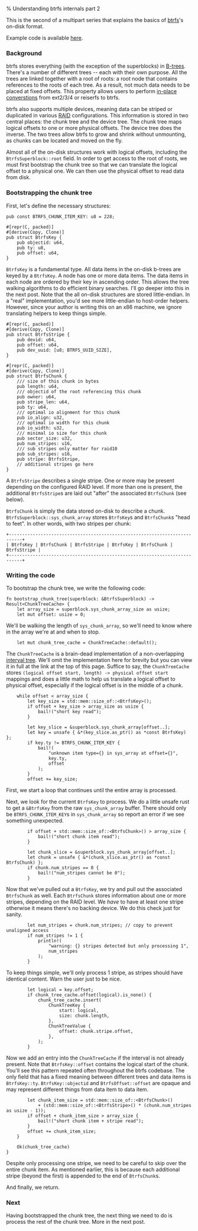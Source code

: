 % Understanding btrfs internals part 2

This is the second of a multipart series that explains the basics of [btrfs][0]'s
on-disk format.

Example code is available [here][5].

### Background

btrfs stores everything (with the exception of the superblocks) in
[B-trees][1]. There's a number of different trees -- each with their own
purpose. All the trees are linked together with a root of roots: a root node
that contains references to the roots of each tree. As a result, not much data
needs to be placed at fixed offsets.  This property allows users to perform
[in-place converstions][2] from ext2/3/4 or reiserfs to btrfs.

btrfs also supports multiple devices, meaning data can be striped or duplicated
in various [RAID][3] configurations. This information is stored in two central
places: the chunk tree and the device tree. The chunk tree maps logical offsets
to one or more physical offsets. The device tree does the inverse. The two
trees allow btrfs to grow and shrink without unmounting, as chunks can be
located and moved on the fly.

Almost all of the on-disk structures work with logical offsets, including the
`BtrfsSuperblock::root` field. In order to get access to the root of roots, we
must first bootstrap the chunk tree so that we can translate the logical offset
to a physical one.  We can then use the physical offset to read data from disk.

### Bootstrapping the chunk tree

First, let's define the necessary structures:

``` {#function .rust}
pub const BTRFS_CHUNK_ITEM_KEY: u8 = 228;

#[repr(C, packed)]
#[derive(Copy, Clone)]
pub struct BtrfsKey {
    pub objectid: u64,
    pub ty: u8,
    pub offset: u64,
}
```

`BtrfsKey` is a fundamental type. All data items in the on-disk b-trees are
keyed by a `BtrfsKey`. A node has one or more data items. The data items in
each node are ordered by their key in ascending order. This allows the tree
walking algorithms to do efficient binary searches. I'll go deeper into this in
the next post. Note that the all on-disk structures are stored little-endian.
In a "real" implementation, you'd see more little-endian to host-order helpers.
However, since your author is writing this on an x86 machine, we ignore
translating helpers to keep things simple.

``` {#function .rust}
#[repr(C, packed)]
#[derive(Copy, Clone)]
pub struct BtrfsStripe {
    pub devid: u64,
    pub offset: u64,
    pub dev_uuid: [u8; BTRFS_UUID_SIZE],
}

#[repr(C, packed)]
#[derive(Copy, Clone)]
pub struct BtrfsChunk {
    /// size of this chunk in bytes
    pub length: u64,
    /// objectid of the root referencing this chunk
    pub owner: u64,
    pub stripe_len: u64,
    pub ty: u64,
    /// optimal io alignment for this chunk
    pub io_align: u32,
    /// optimal io width for this chunk
    pub io_width: u32,
    /// minimal io size for this chunk
    pub sector_size: u32,
    pub num_stripes: u16,
    /// sub stripes only matter for raid10
    pub sub_stripes: u16,
    pub stripe: BtrfsStripe,
    // additional stripes go here
}
```

A `BtrfsStripe` describes a single stripe. One or more may be present depending
on the configured RAID level. If more than one is present, the additional
`BtrfsStripe`s are laid out "after" the associated `BtrfsChunk` (see below).

`BtrfsChunk` is simply the data stored on-disk to describe a chunk.
`BtrfsSuperblock::sys_chunk_array` stores `BtrfsKey`s and `BtrfsChunk`s "head
to feet". In other words, with two stripes per chunk:

```
+---------------------------------------------------------------------------+
| BtrfsKey | BtrfsChunk | BtrfsStripe | BtrfsKey | BtrfsChunk | BtrfsStripe |
+---------------------------------------------------------------------------+
```

### Writing the code

To bootstrap the chunk tree, we write the following code:

``` {#function .rust}
fn bootstrap_chunk_tree(superblock: &BtrfsSuperblock) -> Result<ChunkTreeCache> {
    let array_size = superblock.sys_chunk_array_size as usize;
    let mut offset: usize = 0;
```

We'll be walking the length of `sys_chunk_array`, so we'll need to know where
in the array we're at and when to stop.

``` {#function .rust}
    let mut chunk_tree_cache = ChunkTreeCache::default();
```

The `ChunkTreeCache` is a brain-dead implementation of a non-overlapping
[interval tree][4].  We'll omit the implementation here for brevity but you can
view it in full at the link at the top of this page. Suffice to say, the
`ChunkTreeCache` stores `(logical offset start, length) -> physical offset
start` mappings and does a little math to help us translate a logical offset to
physical offset, especially if the logical offset is in the middle of a chunk.

``` {#function .rust}
    while offset < array_size {
        let key_size = std::mem::size_of::<BtrfsKey>();
        if offset + key_size > array_size as usize {
            bail!("short key read");
        }

        let key_slice = &superblock.sys_chunk_array[offset..];
        let key = unsafe { &*(key_slice.as_ptr() as *const BtrfsKey) };
        if key.ty != BTRFS_CHUNK_ITEM_KEY {
            bail!(
                "unknown item type={} in sys_array at offset={}",
                key.ty,
                offset
            );
        }
        offset += key_size;
```

First, we start a loop that continues until the entire array is processed.

Next, we look for the current `BtrfsKey` to process. We do a little unsafe rust
to get a `&BtrfsKey` from the raw `sys_chunk_array` buffer. There should only
be `BTRFS_CHUNK_ITEM_KEY`s in `sys_chunk_array` so report an error if we see
something unexpected.

``` {#function .rust}
        if offset + std::mem::size_of::<BtrfsChunk>() > array_size {
            bail!("short chunk item read");
        }

        let chunk_slice = &superblock.sys_chunk_array[offset..];
        let chunk = unsafe { &*(chunk_slice.as_ptr() as *const BtrfsChunk) };
        if chunk.num_stripes == 0 {
            bail!("num_stripes cannot be 0");
        }
```

Now that we've pulled out a `BtrfsKey`, we try and pull out the associated
`BtrfsChunk` as well. Each `BtrfsChunk` stores information about one or more
stripes, depending on the RAID level. We _have_ to have at least one stripe
otherwise it means there's no backing device. We do this check just for sanity.

``` {#function .rust}
        let num_stripes = chunk.num_stripes; // copy to prevent unaligned access
        if num_stripes != 1 {
            println!(
                "warning: {} stripes detected but only processing 1",
                num_stripes
            );
        }
```

To keep things simple, we'll only process 1 stripe, as stripes should have
identical content. Warn the user just to be nice.

``` {#function .rust}
        let logical = key.offset;
        if chunk_tree_cache.offset(logical).is_none() {
            chunk_tree_cache.insert(
                ChunkTreeKey {
                    start: logical,
                    size: chunk.length,
                },
                ChunkTreeValue {
                    offset: chunk.stripe.offset,
                },
            );
        }
```

Now we add an entry into the `ChunkTreeCache` if the interval is not already
present.  Note that `BtrfsKey::offset` contains the logical start of the chunk.
You'll see this pattern repeated often throughout the btrfs codebase. The only
field that has a fixed meaning between different trees and data items is
`BtrfsKey::ty`. `BtrfsKey::objectid` and `BtrfsOffset::offset` are opaque and
may represent different things from data item to data item.


``` {#function .rust}
        let chunk_item_size = std::mem::size_of::<BtrfsChunk>()
            + (std::mem::size_of::<BtrfsStripe>() * (chunk.num_stripes as usize - 1));
        if offset + chunk_item_size > array_size {
            bail!("short chunk item + stripe read");
        }
        offset += chunk_item_size;
    }

    Ok(chunk_tree_cache)
}
```

Despite only processing one stripe, we need to be careful to skip over the
entire chunk item. As mentioned earlier, this is because each additional stripe
(beyond the first) is appended to the end of `BtrfsChunk`s.

And finally, we return.

### Next

Having bootstrapped the chunk tree, the next thing we need to do is process the
rest of the chunk tree. More in the next post.

[0]: https://en.wikipedia.org/wiki/Btrfs
[1]: https://en.wikipedia.org/wiki/B-tree
[2]: https://btrfs.wiki.kernel.org/index.php/Manpage/btrfs-convert
[3]: https://en.wikipedia.org/wiki/Standard_RAID_levels
[4]: https://en.wikipedia.org/wiki/Interval_tree
[5]: https://github.com/danobi/btrfs-walk
